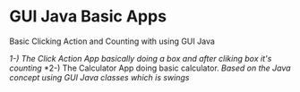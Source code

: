 # GUI Java Basic Apps
Basic Clicking Action and Counting with using GUI Java

*1-) The Click Action App basically doing a box and after cliking box it's counting*
*2-) The Calculator App doing basic calculator.
*Based on the Java concept using GUI Java classes which is swings*
